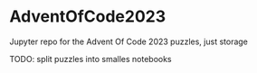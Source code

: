 # AdventOfCode2023
Jupyter repo for the Advent Of Code 2023 puzzles, just storage

TODO: split puzzles into smalles notebooks

